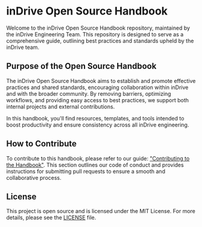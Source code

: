 # inDrive Open Source Handbook

Welcome to the inDrive Open Source Handbook repository, maintained by the inDrive Engineering Team. This repository is designed to serve as a comprehensive guide, outlining best practices and standards upheld by the inDrive team.


## Purpose of the Open Source Handbook

The inDrive Open Source Handbook aims to establish and promote effective practices and shared standards, encouraging collaboration within inDrive and with the broader community. By removing barriers, optimizing workflows, and providing easy access to best practices, we support both internal projects and external contributions.

In this handbook, you'll find resources, templates, and tools intended to boost productivity and ensure consistency across all inDrive engineering.


## How to Contribute

To contribute to this handbook, please refer to our guide: ["Contributing to the Handbook"](./docs/about-handbook/handbook-contributing.md). This section outlines our code of conduct and provides instructions for submitting pull requests to ensure a smooth and collaborative process.


## License

This project is open source and is licensed under the MIT License. For more details, please see the [LICENSE](LICENSE.md) file.

